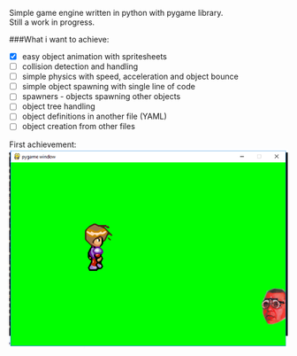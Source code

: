 Simple game engine written in python with pygame library.  
Still a work in progress.  
  
###What i want to achieve: 
- [x] easy object animation with spritesheets
- [ ] collision detection and handling 
- [ ] simple physics with speed, acceleration and object bounce
- [ ] simple object spawning with single line of code
- [ ] spawners - objects spawning other objects  
- [ ] object tree handling
- [ ] object definitions in another file (YAML)
- [ ] object creation from other files
  
First achievement:  
![image missing](other/1.png)  
